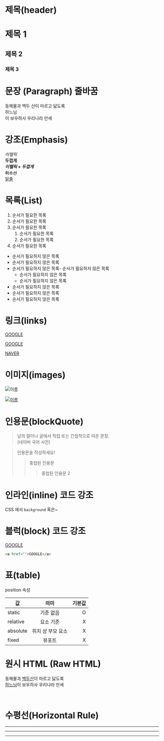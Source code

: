 # 제목(header)

# 제목 1
## 제목 2
### 제목 3

# 문장 (Paragraph) 줄바꿈

동해물과 백두  산이 마르고 닳도록   
하느님<br>이  보우하사 우리나라 만세


# 강조(Emphasis)

_이텔릭_  
**두껍게**  
**_이텔릭 + 두껍게_**  
~~취소선~~  
<u>밑줄</u>

# 목록(List)

1. 순서가 필요한 목록
1. 순서가 필요한 목록
1. 순서가 필요한 목록
    1. 순서가 필요한 목록
    1. 순서가 필요한 목록
1. 순서가 필요한 목록

- 순서가 필요하지 않은 목록
- 순서가 필요하지 않은 목록
- 순서가 필요하지 않은 목록- 순서가 필요하지 않은 목록
    - 순서가 필요하지 않은 목록
    - 순서가 필요하지 않은 목록
- 순서가 필요하지 않은 목록
- 순서가 필요하지 않은 목록
- 순서가 필요하지 않은 목록

# 링크(links)
<a href="" title="" target="">GOOGLE</a>

[GOOGLE](https://google.com)

[NAVER](https:naver.com "naver로 이동")

# 이미지(images)

![이름](경로)

[![이름](경로)]()

# 인용문(blockQuote)
> 남의 말이나 글에서 직접 또는 간접적으로 따온 문장.  
> (네이버 국어 사전)  

> 인용문을 작성하세요!
>> 중첩된 인용문
>>> 중첩된 인용문 2

# 인라인(inline) 코드 강조

CSS 에서 `background` 혹은~

# 블럭(block) 코드 강조

<a href="">GOOGLE</a>

```html 
<a href="">GOOGLE</a>
```

# 표(table)

position 속성

값 | 의미 | 기본값 
--|:--:|--:
static | 기준 없음 | O
relative | 요소 기준 | X
absolute | 위치 상 부모 요소 | X
fixed | 뷰포트 | X

# 원시 HTML (Raw HTML)

동해물과 <u>백두산</u>이 마르고 닳도록 <br /> 
<span style="text-decoration: underline;">하느님</span>이 보우하사 우리나라 만세

<a href="" target="_blank"></a>
---
<img src="" width="">

# 수평선(Horizontal Rule)
---

***

___

